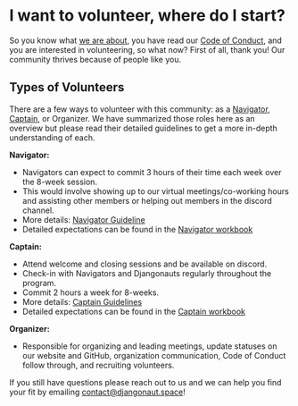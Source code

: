 # I want to volunteer, where do I start?

So you know what [we are about](README.md), you have read our [Code of Conduct](CODE_OF_CONDUCT.md), and you are interested in volunteering, so what now? First of all, thank you! Our community thrives because of people like you.

## Types of Volunteers
There are a few ways to volunteer with this community: as a [Navigator](navigators.md), [Captain](captains.md), or Organizer. We have summarized those roles here as an overview but please read their detailed guidelines to get a more in-depth understanding of each.

**Navigator:**
- Navigators can expect to commit 3 hours of their time each week over the 8-week session. 
- This would involve showing up to our virtual meetings/co-working hours and assisting other members or helping out members in the discord channel. 
- More details: [Navigator Guideline](navigators.md)
- Detailed expectations can be found in the [Navigator workbook](https://djangonaut.space/resource/navigator-workbook/)


**Captain:**
- Attend welcome and closing sessions and be available on discord.
- Check-in with Navigators and Djangonauts regularly throughout the program. 
- Commit 2 hours a week for 8-weeks. 
- More details: [Captain Guidelines](captains.md)
- Detailed expectations can be found in the [Captain workbook](https://djangonaut.space/resource/captain-workbook/)


**Organizer:**
- Responsible for organizing and leading meetings, update statuses on our website and GitHub, organization communication, Code of Conduct follow through, and recruiting volunteers.


If you still have questions please reach out to us and we can help you find your fit by emailing contact@djangonaut.space! 


